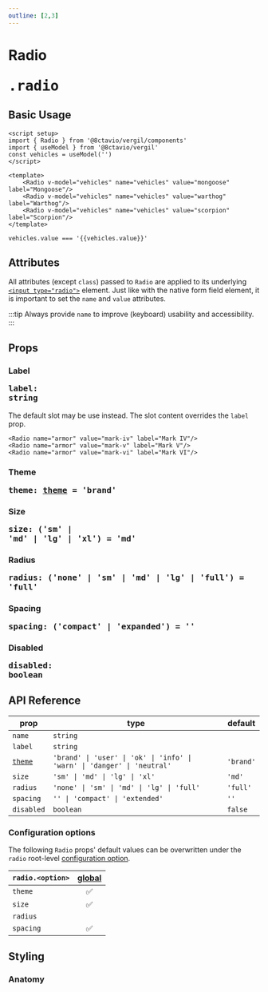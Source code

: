 ```yaml
---
outline: [2,3]
---
```


# Radio <Badge type="tip"><pre>.radio</pre></Badge>

<script setup>
import { Radio } from '@8ctavio/vergil/components'
import { useModel } from '@8ctavio/vergil'
import { ref } from 'vue'
const vehicles = useModel('')
</script>

## Basic Usage

```vue
<script setup>
import { Radio } from '@8ctavio/vergil/components'
import { useModel } from '@8ctavio/vergil'
const vehicles = useModel('')
</script>

<template>
    <Radio v-model="vehicles" name="vehicles" value="mongoose" label="Mongoose"/>
    <Radio v-model="vehicles" name="vehicles" value="warthog" label="Warthog"/>
    <Radio v-model="vehicles" name="vehicles" value="scorpion" label="Scorpion"/>
</template>
```
<Demo>
    <div class="col">
        <div class="row center">
            <Radio v-model="vehicles" name="vehicles" value="mongoose" label="Mongoose"/>
            <Radio v-model="vehicles" name="vehicles" value="warthog" label="Warthog"/>
            <Radio v-model="vehicles" name="vehicles" value="scorpion" label="Scorpion"/>
        </div>
        <div class="row center">
            <code>vehicles.value === '{{vehicles.value}}'</code>
        </div>
    </div>
</Demo>

## Attributes

All attributes (except `class`) passed to `Radio` are applied to its underlying [`<input type="radio">`](https://developer.mozilla.org/en-US/docs/Web/HTML/Element/input/radio) element. Just like with the native form field element, it is important to set the `name` and `value` attributes.

:::tip
Always provide `name` to improve (keyboard) usability and accessibility.
:::

## Props

### Label <Badge><pre>label: string</pre></Badge>

The default slot may be use instead. The slot content overrides the `label` prop.

```vue
<Radio name="armor" value="mark-iv" label="Mark IV"/>
<Radio name="armor" value="mark-v" label="Mark V"/>
<Radio name="armor" value="mark-vi" label="Mark VI"/>
```

<Demo>
    <Radio name="armor" value="mark-iv" label="Mark IV"/>
    <Radio name="armor" value="mark-v" label="Mark V"/>
    <Radio name="armor" value="mark-vi" label="Mark VI"/>
</Demo>

### Theme <Badge><pre>theme: [theme](/theme#the-theme-prop) = 'brand'</pre></Badge>

<Demo>
    <Radio name="theme" value="brand" theme="brand" label="Brand" checked/>
    <Radio name="theme" value="user" theme="user" label="User"/>
    <Radio name="theme" value="ok" theme="ok" label="Ok"/>
    <Radio name="theme" value="info" theme="info" label="Info"/>
    <Radio name="theme" value="warn" theme="warn" label="Warn"/>
    <Radio name="theme" value="danger" theme="danger" label="Danger"/>
    <Radio name="theme" value="neutral" theme="neutral" label="Neutral"/>
</Demo>

### Size <Badge><pre>size: ('sm' | 'md' | 'lg' | 'xl') = 'md'</pre></Badge>

<Demo>
    <Radio name="size" value="sm" size="sm" label="Small"/>
    <Radio name="size" value="md" size="md" label="Medium"/>
    <Radio name="size" value="lg" size="lg" label="Large"/>
    <Radio name="size" value="xl" size="xl" label="Extra Large"/>
</Demo>

### Radius <Badge><pre>radius: ('none' | 'sm' | 'md' | 'lg' | 'full') = 'full'</pre></Badge>

<Demo>
    <Radio name="radius" value="none" label="None" radius="none"/>
    <Radio name="radius" value="sm" label="Small" radius="sm"/>
    <Radio name="radius" value="md" label="Medium" radius="md"/>
    <Radio name="radius" value="lg" label="Large" radius="lg"/>
    <Radio name="radius" value="full" label="Full" radius="full"/>
</Demo>

### Spacing <Badge><pre>spacing: ('compact' | 'expanded') = ''</pre></Badge>

<Demo>
    <div class="col">
        <div class="row center">
            <Radio name="spacing-sm" value="compact" size="sm" spacing="compact" label="Compact"/>
            <Radio name="spacing-sm" value="deafult" size="sm" label="Default"/>
            <Radio name="spacing-sm" value="expanded" size="sm" spacing="expanded" label="Expanded"/>
        </div>
        <div class="row center">
            <Radio name="spacing-md" value="compact" size="md" spacing="compact" label="Compact"/>
            <Radio name="spacing-md" value="deafult" size="md" label="Default"/>
            <Radio name="spacing-md" value="expanded" size="md" spacing="expanded" label="Expanded"/>
        </div>
        <div class="row center">
            <Radio name="spacing-lg" value="compact" size="lg" spacing="compact" label="Compact"/>
            <Radio name="spacing-lg" value="deafult" size="lg" label="Default"/>
            <Radio name="spacing-lg" value="expanded" size="lg" spacing="expanded" label="Expanded"/>
        </div>
        <div class="row center">
            <Radio name="spacing-xl" value="compact" size="xl" spacing="compact" label="Compact"/>
            <Radio name="spacing-xl" value="deafult" size="xl" label="Default"/>
            <Radio name="spacing-xl" value="expanded" size="xl" spacing="expanded" label="Expanded"/>
        </div>
    </div>
</Demo>

### Disabled <Badge><pre>disabled: boolean</pre></Badge>

<Demo>
    <Radio disabled label="Disabled" checked/>
    <Radio disabled label="Disabled"/>
</Demo>

## API Reference

| prop | type | default |
| ---- | ---- | ------- |
| `name` | `string` | |
| `label` | `string` | |
| [`theme`](/theme#the-theme-prop) | `'brand' \| 'user' \| 'ok' \| 'info' \| 'warn' \| 'danger' \| 'neutral'` | `'brand'` |
| `size` | `'sm' \| 'md' \| 'lg' \| 'xl'` | `'md'` |
| `radius` | `'none' \| 'sm' \| 'md' \| 'lg' \| 'full'` | `'full'` |
| `spacing` | `'' \| 'compact' \| 'extended'` | `''` |
| `disabled` | `boolean` | `false` |

### Configuration options

The following `Radio` props' default values can be overwritten under the `radio` root-level [configuration option](/configuration).

| `radio.<option>` | [global](/configuration#global-configuration) |
| -------------- | :---: |
| `theme` | ✅ |
| `size` | ✅ |
| `radius` | |
| `spacing` | ✅ |

## Styling

### Anatomy

<Demo>
    <Anatomy tag="label" classes="radio">
        <Anatomy tag='input[type="radio"]'/>
        <Anatomy tag="span" classes="radio-icon">
            <Anatomy tag="span" classes="radio-icon-outer"/>
            <Anatomy tag="span" classes="radio-icon-inner"/>
        </Anatomy>
        <Anatomy tag="slot #default"/>
    </Anatomy>
</Demo>